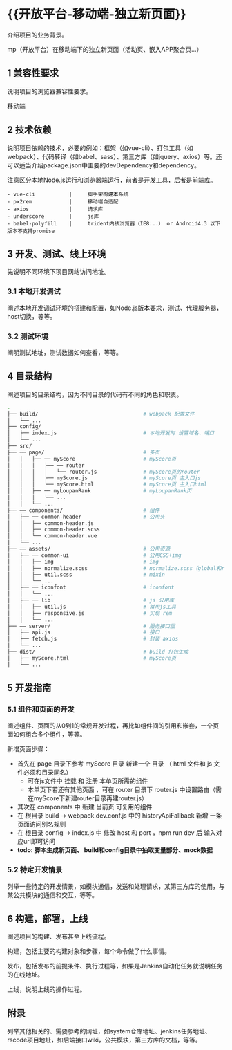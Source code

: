 # {{开放平台-移动端-独立新页面}}

介绍项目的业务背景。

mp（开放平台）在移动端下的独立新页面（活动页、嵌入APP聚合页...）

## 1 兼容性要求

说明项目的浏览器兼容性要求。

移动端

## 2 技术依赖

说明项目依赖的技术，必要的例如：框架（如vue-cli）、打包工具（如webpack）、代码转译（如babel、sass）、第三方库（如jquery、axios）等。还可以适当介绍package.json中主要的devDependency和dependency。

注意区分本地Node.js运行和浏览器端运行，前者是开发工具，后者是前端库。
```
- vue-cli           |     脚手架构建本系统
- px2rem            |     移动端自适配
- axios             |     请求库
- underscore        |     js库
- babel-polyfill    |     trident内核浏览器（IE8...） or Android4.3 以下版本不支持promise
```

## 3 开发、测试、线上环境

先说明不同环境下项目网站访问地址。



### 3.1 本地开发调试

阐述本地开发调试环境的搭建和配置，如Node.js版本要求，测试、代理服务器，host切换，等等。

### 3.2 测试环境

阐明测试地址，测试数据如何查看，等等。

## 4 目录结构

阐述项目的目录结构，因为不同目录的代码有不同的角色和职责。


``` bash
.
├── build/                                  # webpack 配置文件
│   └── ...
├── config/
│   ├── index.js                            # 本地开发时 设置域名、端口
│   └── ...
├── src/
├── ── page/                                # 多页
│   │   ├── ── myScore                      # myScore页
│   │   │   ├── ── router                   
│   │   │   │   └── router.js               # myScore页的router
│   │   │   ├── myScore.js                  # myScore页 主入口js
│   │   │   └── myScore.html                # myScore页 主入口html
│   │   ├── ── myLoupanRank                 # myLoupanRank页
│   │   │   └── ...           
│   │   └── ...           
├── —— components/                          # 组件
│   ├── ── common-header                    # 公用头
│   │   ├── common-header.js               
│   │   ├── common-header.scss               
│   │   └── common-header.vue              
│   └── ...           
├── —— assets/                              # 公用资源
│   ├── ── common-ui                        # 公用CSS+img
│   │   ├── img                             # img
│   │   ├── normalize.scss                  # normalize.scss（global和reset）
│   │   ├── util.scss                       # mixin
│   │   └── ...   
│   ├── ── iconfont                         # iconfont
│   │   └── ...   
│   ├── ── lib                              # js 公用库
│   │   ├── util.js                         # 常用js工具
│   │   ├── responsive.js                   # 实现 rem
│   │   └── ...   
├── —— server/                              # 服务接口层
│   ├── api.js                              # 接口
│   ├── fetch.js                            # 封装 axios
│   └── ...   
├── dist/                                   # build 打包生成
│   ├── myScore.html                        # myScore页
│   └── ...
```


## 5 开发指南

### 5.1 组件和页面的开发

阐述组件、页面的从0到1的常规开发过程，再比如组件间的引用和嵌套，一个页面如何组合多个组件，等等。

新增页面步骤：
- 首先在 page 目录下参考 myScore 目录 新建一个 目录 （ html 文件和 js 文件必须和目录同名）
  - 可在js文件中 挂载 和 注册 本单页所需的组件
  - 本单页下若还有其他页面 ，可在 router 目录下 router.js 中设置路由（需在myScore下新建router目录再建router.js）
- 其次在 components 中 新建 当前页 可复用的组件
- 在 根目录 build  -> webpack.dev.conf.js 中的 historyApiFallback 新增 一条页面访问别名规则
- 在 根目录 config -> index.js 中 修改 host 和 port ，npm run dev 后 输入对应url即可访问
- **todo: 脚本生成新页面、 build和config目录中抽取变量部分、mock数据**

### 5.2 特定开发情景

列举一些特定的开发情景，如模块通信，发送和处理请求，某第三方库的使用，与某公共模块的通信和交互，等等。

## 6 构建，部署，上线

阐述项目的构建、发布甚至上线流程。

构建，包括主要的构建对象和步骤，每个命令做了什么事情。

发布，包括发布的前提条件、执行过程等，如果是Jenkins自动化任务就说明任务的在线地址。

上线，说明上线的操作过程。

## 附录

列举其他相关的、需要参考的网址，如system仓库地址、jenkins任务地址、rscode项目地址，如后端接口wiki，公共模块，第三方库的文档，等等。

